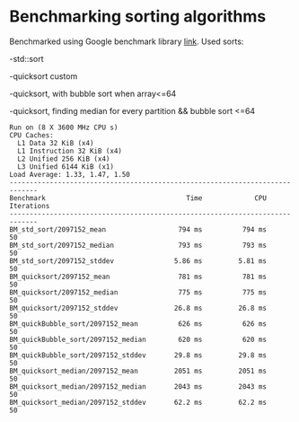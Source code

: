 # Benchmarking sorting algorithms
Benchmarked using Google benchmark library [link](https://github.com/google/benchmark).
Used sorts:

-std::sort

-quicksort custom

-quicksort, with bubble sort when array<=64

-quicksort, finding median for every partition && bubble sort <=64


```
Run on (8 X 3600 MHz CPU s)
CPU Caches:
  L1 Data 32 KiB (x4)
  L1 Instruction 32 KiB (x4)
  L2 Unified 256 KiB (x4)
  L3 Unified 6144 KiB (x1)
Load Average: 1.33, 1.47, 1.50
-----------------------------------------------------------------------------
Benchmark                                   Time             CPU   Iterations
-----------------------------------------------------------------------------
BM_std_sort/2097152_mean                  794 ms          794 ms           50
BM_std_sort/2097152_median                793 ms          793 ms           50
BM_std_sort/2097152_stddev               5.86 ms         5.81 ms           50
BM_quicksort/2097152_mean                 781 ms          781 ms           50
BM_quicksort/2097152_median               775 ms          775 ms           50
BM_quicksort/2097152_stddev              26.8 ms         26.8 ms           50
BM_quickBubble_sort/2097152_mean          626 ms          626 ms           50
BM_quickBubble_sort/2097152_median        620 ms          620 ms           50
BM_quickBubble_sort/2097152_stddev       29.8 ms         29.8 ms           50
BM_quicksort_median/2097152_mean         2051 ms         2051 ms           50
BM_quicksort_median/2097152_median       2043 ms         2043 ms           50
BM_quicksort_median/2097152_stddev       62.2 ms         62.2 ms           50
```
